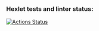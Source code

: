 ### Hexlet tests and linter status:
[![Actions Status](https://github.com/maysundr/backend-project-lvl1/workflows/hexlet-check/badge.svg)](https://github.com/maysundr/backend-project-lvl1/actions)
